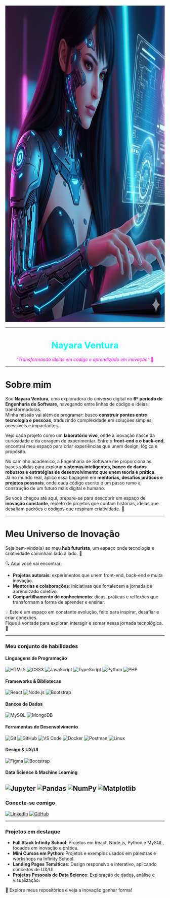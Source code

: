 <p align="center">
<img width="800" height="1000" alt="image" src="https://github.com/nayv380/nayv380/blob/main/nay.png" /> <hr/>
<p>

<h1 align="center" style="color:#00fff7;"> Nayara Ventura</h1>
<p align="center" style="color:#ff00ff;">
  <i>"Transformando ideias em código e aprendizado em inovação"</i> 🚀
</p>

---

# Sobre mim  

Sou **Nayara Ventura**, uma exploradora do universo digital no **6º período de Engenharia de Software**, navegando entre linhas de código e ideias transformadoras.  
Minha missão vai além de programar: busco **construir pontes entre tecnologia e pessoas**, traduzindo complexidade em soluções simples, acessíveis e impactantes.  

Vejo cada projeto como um **laboratório vivo**, onde a inovação nasce da curiosidade e da coragem de experimentar. Entre o **front-end e o back-end**, encontrei meu espaço para criar experiências que unem design, lógica e propósito.  

No caminho acadêmico, a Engenharia de Software me proporciona as bases sólidas para explorar **sistemas inteligentes, banco de dados robustos e estratégias de desenvolvimento que unem teoria e prática**.  
Já no mundo real, aplico essa bagagem em **mentorias, desafios práticos e projetos pessoais**, onde cada código escrito é um passo rumo à construção de um futuro mais digital e humano.  

Se você chegou até aqui, prepare-se para descobrir um espaço de **inovação constante**, repleto de projetos que contam histórias, ideias que desafiam padrões e códigos que respiram criatividade. 🚀  

---

# Meu Universo de Inovação   

Seja bem-vindo(a) ao meu **hub futurista**, um espaço onde tecnologia e criatividade caminham lado a lado. 🌌  

🔍 Aqui você vai encontrar:  

- **Projetos autorais**: experimentos que unem front-end, back-end e muita inovação.  
- **Mentorias e colaborações**: iniciativas que fortalecem a jornada de aprendizado coletivo.  
- **Compartilhamento de conhecimento**: dicas, práticas e reflexões que transformam a forma de aprender e ensinar.  

💡 Este é um espaço em constante evolução, feito para inspirar, desafiar e criar conexões.  
Fique à vontade para explorar, interagir e somar nessa jornada tecnológica. 🚀  

---

### Meu conjunto de habilidades

#### Linguagens de Programação
![HTML5](https://img.shields.io/badge/HTML5-E34F26?style=for-the-badge&logo=html5&logoColor=white)
![CSS3](https://img.shields.io/badge/CSS3-1572B6?style=for-the-badge&logo=css3&logoColor=white)
![JavaScript](https://img.shields.io/badge/JavaScript-F7DF1E?style=for-the-badge&logo=javascript&logoColor=black)
![TypeScript](https://img.shields.io/badge/TypeScript-3178C6?style=for-the-badge&logo=typescript&logoColor=white)
![Python](https://img.shields.io/badge/Python-3776AB?style=for-the-badge&logo=python&logoColor=white)
![PHP](https://img.shields.io/badge/PHP-777BB4?style=for-the-badge&logo=php&logoColor=white)

#### Frameworks & Bibliotecas
![React](https://img.shields.io/badge/React-61DAFB?style=for-the-badge&logo=react&logoColor=black)
![Node.js](https://img.shields.io/badge/Node.js-339933?style=for-the-badge&logo=nodedotjs&logoColor=white)
![Bootstrap](https://img.shields.io/badge/Bootstrap-7952B3?style=for-the-badge&logo=bootstrap&logoColor=white)

#### Bancos de Dados
![MySQL](https://img.shields.io/badge/MySQL-4479A1?style=for-the-badge&logo=mysql&logoColor=white)
![MongoDB](https://img.shields.io/badge/MongoDB-47A248?style=for-the-badge&logo=mongodb&logoColor=white)

#### Ferramentas de Desenvolvimento
![Git](https://img.shields.io/badge/Git-F05032?style=for-the-badge&logo=git&logoColor=white)
![GitHub](https://img.shields.io/badge/GitHub-181717?style=for-the-badge&logo=github&logoColor=white)
![VS Code](https://img.shields.io/badge/VS%20Code-007ACC?style=for-the-badge&logo=visual-studio-code&logoColor=white)
![Docker](https://img.shields.io/badge/Docker-2496ED?style=for-the-badge&logo=docker&logoColor=white)
![Postman](https://img.shields.io/badge/Postman-FF6C37?style=for-the-badge&logo=postman&logoColor=white)
![Linux](https://img.shields.io/badge/Linux-FCC624?style=for-the-badge&logo=linux&logoColor=black)

#### Design & UX/UI
![Figma](https://img.shields.io/badge/Figma-F24E1E?style=for-the-badge&logo=figma&logoColor=white)
![Bootstrap](https://img.shields.io/badge/Bootstrap-7952B3?style=for-the-badge&logo=bootstrap&logoColor=white)

#### Data Science & Machine Learning
![Jupyter](https://img.shields.io/badge/Jupyter-F37626?style=for-the-badge&logo=jupyter&logoColor=white)
![Pandas](https://img.shields.io/badge/Pandas-150458?style=for-the-badge&logo=pandas&logoColor=white)
![NumPy](https://img.shields.io/badge/NumPy-013243?style=for-the-badge&logo=numpy&logoColor=white)
![Matplotlib](https://img.shields.io/badge/Matplotlib-11557C?style=for-the-badge&logo=matplotlib&logoColor=white)
---

### Conecte-se comigo
[![LinkedIn](https://img.shields.io/badge/LinkedIn-0A66C2?style=for-the-badge&logo=linkedin&logoColor=white)](https://www.linkedin.com/in/nayara-ventura-01134936a/)
[![GitHub](https://img.shields.io/badge/GitHub-181717?style=for-the-badge&logo=github&logoColor=white)](https://github.com/nayvti380)

---

### Projetos em destaque
- **Full Stack Infinity School**: Projetos em React, Node.js, Python e MySQL, focados em inovação e prática.
- **Mini Cursos em Python**: Projetos e exemplos usados em palestras e workshops na Infinity School.
- **Landing Pages Temáticas**: Design responsivo e interativo, aplicando conceitos de UX/UI.
- **Projetos Pessoais de Data Science**: Exploração de dados, análise e visualização.

🚀 Explore meus repositórios e veja a inovação ganhar forma!
